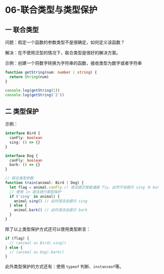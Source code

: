 # 06-联合类型与类型保护

## 一 联合类型

问题：假定一个函数的参数类型不是很确定，如何定义该函数？

解决：在不使用泛型的情况下，联合类型是很好的解决方案。

示例：创建一个将数字转换为字符串的函数，接收类型为数字或者字符串

```ts
function getString(num: number | string) {
  return String(num)
}

console.log(getString(1))
console.log(getString('2'))
```

## 二 类型保护

示例：

```ts
interface Bird {
  canFly: boolean
  sing: () => {}
}

interface Dog {
  canFly: boolean
  bark: () => {}
}

// 联合类型参数
function train(animal: Bird | Dog) {
  let flag = animal.canFly // 语法提示智能通是 fly，此时不会提示 sing 与 bark
  // 使用 in 语法进行类型保护
  if ('sing' in animal) {
    animal.sing() // 此时语法会提示 sing
  } else {
    animal.bark() // 此时语法会提示 bark
  }
}
```

除了以上类型保护方式还可以使用类型断言：

```ts
if (flag) {
  // (animal as Bird).sing()
} else {
  // (animal as Dog).bark()
}
```

此外类型保护的方式还有：使用 `typeof` 判断、`instanceof`等。

